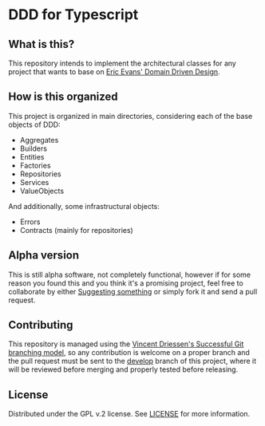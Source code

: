 # DDD for Typescript

## What is this?

This repository intends to implement the architectural classes for any project that wants to base on [Eric Evans' Domain Driven Design](https://www.amazon.com/gp/product/0321125215/ref=as_li_tl?ie=UTF8&camp=1789&creative=9325&creativeASIN=0321125215&linkCode=as2&tag=martinfowlerc-20).

## How is this organized

This project is organized in main directories, considering each of the base objects of DDD:

- Aggregates
- Builders
- Entities
- Factories
- Repositories
- Services
- ValueObjects

And additionally, some infrastructural objects:

- Errors
- Contracts (mainly for repositories)

## Alpha version

This is still alpha software, not completely functional, however if for some reason you found this and you think it's a promising project, feel free to collaborate by either [Suggesting something](https://github.com/jatitoam/ddd-typescript/issues/new) or simply fork it and send a pull request.

## Contributing

This repository is managed using the [Vincent Driessen's Successful Git branching model](https://nvie.com/posts/a-successful-git-branching-model), so any contribution is welcome on a proper branch and the pull request must be sent to the [develop](https://github.com/jatitoam/ddd-typescript) branch of this project, where it will be reviewed before merging and properly tested before releasing.

## License

Distributed under the GPL v.2 license. See [LICENSE](LICENSE) for more information.
